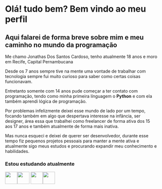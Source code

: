 # Olá! tudo bem? Bem vindo ao meu perfil
## Aqui falarei de forma breve sobre mim e meu caminho no mundo da programação

Me chamo Jonathas Dos Santos Cardoso, tenho atualmente 18 anos e moro em Recife, Capital Pernambucana

Desde os 7 anos sempre tive na mente uma vontade de trabalhar com tecnologia sempre fui muito curioso para saber como certas coisas funcionavam.

Entretanto somente com 14 anos pude começar a ter contato com programação, tendo como minha primeira línguagem o **Python** e com ela também aprendi lógica de programação.

Por problemas infelizmente deixei esse mundo de lado por um tempo, focando também em algo que despertava interesse na infância, ser designer, área essa que trabalhei como freelancer de forma ativa dos 15 aos 17 anos e também atualmente de forma mais inativa.

Mas nunca esqueci e deixei de querer ser desenvolvedor, durante esse tempo fiz pequenos projetos pessoais para manter a mente ativa e atualmente sigo meus estudos e procurando expandir meu conhecimento e habilidades.

### Estou estudando atualmente
<img src='https://icongr.am/devicon/python-original.svg?size=128&color=currentColor' width='40' height='40'/><img src='https://icongr.am/devicon/html5-original.svg?size=128&color=currentColor' width='40' height='40'/> <img src='https://icongr.am/devicon/css3-original.svg?size=128&color=currentColor' width='40' height='40'/><img src='https://icongr.am/devicon/javascript-original.svg?size=117&color=currentColor' width='40' height='40'/>






<!--
**JonathasSC/JonathasSC** is a ✨ _special_ ✨ repository because its `README.md` (this file) appears on your GitHub profile.

Here are some ideas to get you started:

- 🔭 I’m currently working on ...
- 🌱 I’m currently learning ...
- 👯 I’m looking to collaborate on ...
- 🤔 I’m looking for help with ...
- 💬 Ask me about ...
- 📫 How to reach me: ...
- 😄 Pronouns: ...
- ⚡ Fun fact: ...
-->
